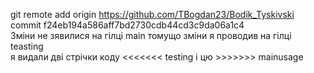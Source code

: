 git remote add origin https://github.com/TBogdan23/Bodik_Tyskivski  
commit f24eb194a586aff7bd2730cdb44cd3c9da06a1c4  
Зміни не зявилися на гілці main томущо зміни я проводив на гілці teasting  
я видали дві стрічки коду <<<<<<< testing і цю >>>>>>> mainusage  
